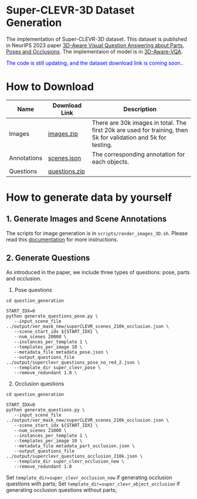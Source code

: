 # Super-CLEVR-3D Dataset Generation

The implementation of Super-CLEVR-3D dataset. This dataset is published in NeurIPS 2023 paper [3D-Aware Visual Question Answering about Parts, Poses and Occlusions](https://arxiv.org/abs/2310.17914). The implementaion of model is in [3D-Aware-VQA](https://github.com/XingruiWang/3D-Aware-VQA). 

<span style="color:blue">The code is still updating, and the dataset download link is coming soon.</span>.

# How to Download

| Name   | Download Link | Description                                                        |                                            
|--------|---------------------------|--------------------------------------------------------------------|
| Images |  [images.zip](https://www.cs.jhu.edu/~xwang378/share/Super-CLEVR-3D/images.zip) | There are 30k images in total. The first 20k are used for training, then 5k for validation and 5k for testing. |
| Annotations |  [scenes.json](./) | The corresponding annotation for each objects.|
| Questions | [questions.zip](./) |  |

# How to generate data by yourself

## 1. Generate Images and Scene Annotations

The scripts for image generation is in `scripts/render_images_3D.sh`. Please read this [documentation](https://github.com/XingruiWang/superclevr-3D-question/blob/main/image_generation/README.md) for more instructions.


## 2. Generate Questions

As introduced in the paper, we include three types of questions: pose, parts and occlusion.

1. Pose questions

```
cd question_generation

START_IDX=0
python generate_questions_pose.py \
   --input_scene_file ../output/ver_mask_new/superCLEVR_scenes_210k_occlusion.json \
   --scene_start_idx ${START_IDX} \
   --num_scenes 20000 \
   --instances_per_template 1 \
   --templates_per_image 10 \
   --metadata_file metadata_pose.json \
   --output_questions_file ../output/superclevr_questions_pose_no_red_2.json \
   --template_dir super_clevr_pose \
   --remove_redundant 1.0 \
```
2. Occlusion questions

```
cd question_generation

START_IDX=0
python generate_questions.py \
   --input_scene_file ../output/ver_mask_new/superCLEVR_scenes_210k_occlusion.json \
   --scene_start_idx ${START_IDX} \
   --num_scenes 21000 \
   --instances_per_template 1 \
   --templates_per_image 10 \
   --metadata_file metadata_part_occlusion.json \
   --output_questions_file ../output/superclevr_questions_occlusion_210k.json \
   --template_dir super_clevr_occlusion_new \
   --remove_redundant 1.0
```
Set `template_dir=super_clevr_occlusion_new` if generating occlusion questions with parts; Set `template_dir=super_clevr_object_occlusion` if generating occlusion questions without parts; 
